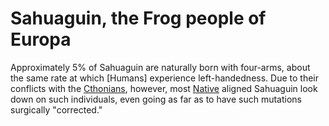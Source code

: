 # Sahuaguin, the Frog people of Europa

Approximately 5% of Sahuaguin are naturally born with four-arms, about the same rate at which [Humans] experience left-handedness. Due to their conflicts with the [Cthonians](../Factions/Cthoniasn), however, most [Native](../Factions/Native) aligned Sahuaguin look down on such individuals, even going as far as to have such mutations surgically "corrected."